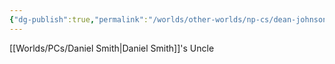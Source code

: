 ```yaml
---
{"dg-publish":true,"permalink":"/worlds/other-worlds/np-cs/dean-johnson/","tags":["Misfits"]}
---
```


[[Worlds/PCs/Daniel Smith\|Daniel Smith]]'s Uncle